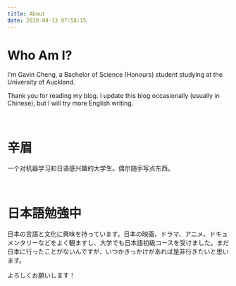 ```yaml
---
title: About
date: 2019-04-13 07:58:15
---
```

# Who Am I?
<!-- I'm Gavin Cheng, graduated from the University of Auckland in 2017. I'm currently working as a full stack developer at a company in Auckland, New Zealand. I'm using React for front-end, Python for APIs and data pipelines, Wagtail (a Django CMS) for CMS, and PostgreSQL for managing database. -->
I'm Gavin Cheng, a Bachelor of Science (Honours) student studying at the University of Auckland. 

Thank you for reading my blog. I update this blog occasionally (usually in Chinese), but I will try more English writing. 

<br/>

# 辛眉
一个对机器学习和日语感兴趣的大学生。偶尔随手写点东西。

<br/>

# 日本語勉強中
日本の言語と文化に興味を持っています。日本の映画、ドラマ、アニメ、ドキュメンタリーなどをよく観ますし、大学でも日本語初級コースを受けました。まだ日本に行ったことがないんですが、いつかきっかけがあれば是非行きたいと思います。

よろしくお願いします！